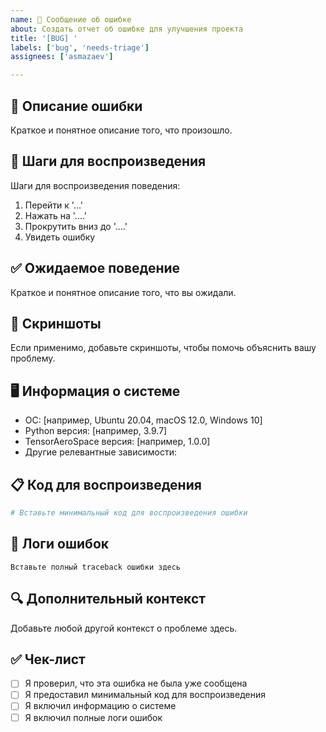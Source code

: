 ```yaml
---
name: 🐛 Сообщение об ошибке
about: Создать отчет об ошибке для улучшения проекта
title: '[BUG] '
labels: ['bug', 'needs-triage']
assignees: ['asmazaev']

---
```


## 🐛 Описание ошибки
Краткое и понятное описание того, что произошло.

## 🔄 Шаги для воспроизведения
Шаги для воспроизведения поведения:
1. Перейти к '...'
2. Нажать на '....'
3. Прокрутить вниз до '....'
4. Увидеть ошибку

## ✅ Ожидаемое поведение
Краткое и понятное описание того, что вы ожидали.

## 📸 Скриншоты
Если применимо, добавьте скриншоты, чтобы помочь объяснить вашу проблему.

## 🖥️ Информация о системе
- ОС: [например, Ubuntu 20.04, macOS 12.0, Windows 10]
- Python версия: [например, 3.9.7]
- TensorAeroSpace версия: [например, 1.0.0]
- Другие релевантные зависимости:

## 📋 Код для воспроизведения
```python
# Вставьте минимальный код для воспроизведения ошибки
```

## 📄 Логи ошибок
```
Вставьте полный traceback ошибки здесь
```

## 🔍 Дополнительный контекст
Добавьте любой другой контекст о проблеме здесь.

## ✅ Чек-лист
- [ ] Я проверил, что эта ошибка не была уже сообщена
- [ ] Я предоставил минимальный код для воспроизведения
- [ ] Я включил информацию о системе
- [ ] Я включил полные логи ошибок